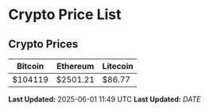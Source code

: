 # Crypto Price List

## Crypto Prices
| Bitcoin | Ethereum | Litecoin |
| ------- | -------- | -------- |
| $104119 | $2501.21 | $86.77 |
**Last Updated:** 2025-06-01 11:49 UTC
**Last Updated:** $DATE$
